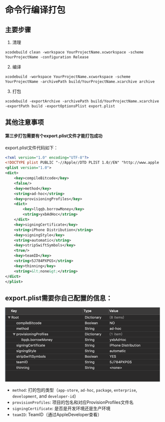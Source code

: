 # 命令行编译打包
## 主要步骤
1. 清理<br>
```
xcodebuild clean -workspace YourProjectName.xcworkspace -scheme YourProjectName -configuration Release
```
2. 编译<br>
```
xcodebuild -workspace YourProjectName.xcworkspace -scheme YourProjectName -archivePath build/YourProjectName.xcarchive archive
```
3. 打包<br>
```
xcodebuild -exportArchive -archivePath build/YourProjectName.xcarchive -exportPath build -exportOptionsPlist export.plist
```

## 其他注意事项<br>
#### 第三步打包需要有个export.plist文件才能打包成功<br>
export.plist文件代码如下：<br>

```xml
<?xml version="1.0" encoding="UTF-8"?>
<!DOCTYPE plist PUBLIC "-//Apple//DTD PLIST 1.0//EN" "http://www.apple.com/DTDs/PropertyList-1.0.dtd">
<plist version="1.0">
<dict>
	<key>compileBitcode</key>
	<false/>
	<key>method</key>
	<string>ad-hoc</string>
	<key>provisioningProfiles</key>
	<dict>
		<key>llqqb.borrowMoney</key>
		<string>yxbAdHoc</string>
	</dict>
	<key>signingCertificate</key>
	<string>iPhone Distribution</string>
	<key>signingStyle</key>
	<string>automatic</string>
	<key>stripSwiftSymbols</key>
	<true/>
	<key>teamID</key>
	<string>5J784PXPGS</string>
	<key>thinning</key>
	<string>&lt;none&gt;</string>
</dict>
</plist>
```
## export.plist需要你自己配置的信息：<br>
![](https://github.com/spikeroog/CommandLineArchive/blob/master/屏幕快照%202018-11-14%20下午3.11.31.png)
*  `method`: 打的包的类型（`app-store`, `ad-hoc`, `package`, `enterprise`, `development`, and `developer-id`）<br>
*  `provisionProfiles`: 项目的包名和对应ProvisionProfiles文件名<br>
*  `signingCertificate`: 是否是开发环境还是生产环境<br>
*  `teamID`: TeamID（通过AppleDeveloper查看）<br>

